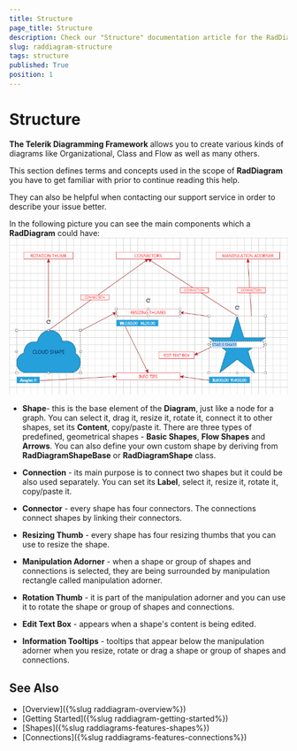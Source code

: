 ```yaml
---
title: Structure
page_title: Structure
description: Check our "Structure" documentation article for the RadDiagram WPF control.
slug: raddiagram-structure
tags: structure
published: True
position: 1
---
```


# Structure

__The Telerik Diagramming Framework__ allows you to create various kinds of diagrams like Organizational, Class and Flow as well as many others.	  

This section defines terms and concepts used in the scope of __RadDiagram__ you have to get familiar with prior to continue reading this help.	  

They can also be helpful when contacting our support service in order to describe your issue better.

In the following picture you can see the main components which a __RadDiagram__ could have: 		
![Rad Diagrams Visual Structure](images/RadDiagrams_VisualStructure.png)

* __Shape__- this is the base element of the __Diagram__, just like a node for a graph. You can select it, drag it, resize it, rotate it, connect it to other shapes, set its __Content__, copy/paste it. There are three types of predefined, geometrical shapes - __Basic Shapes__, __Flow Shapes__ and __Arrows__. You can also define your own custom shape by deriving from __RadDiagramShapeBase__ or __RadDiagramShape__ class.			  

* __Connection__ - its main purpose is to connect two shapes but it could be also used separately. You can set its __Label__, select it, resize it, rotate it, copy/paste it.			  

* __Connector__ - every shape has four connectors. The connections connect shapes by linking their connectors.			  

* __Resizing Thumb__ - every shape has four resizing thumbs that you can use to resize the shape.			  

* __Manipulation Adorner__ - when a shape or group of shapes and connections is selected, they are being surrounded by manipulation rectangle called manipulation adorner.			  

* __Rotation Thumb__ - it is part of the manipulation adorner and you can use it to rotate the shape or group of shapes and connections.			  

* __Edit Text Box__ - appears when a shape's content is being edited.			  

* __Information Tooltips__ - tooltips that appear below the manipulation adorner when you resize, rotate or drag a shape or group of shapes and connections.			  

## See Also
 * [Overview]({%slug raddiagram-overview%})
 * [Getting Started]({%slug raddiagram-getting-started%})
 * [Shapes]({%slug raddiagrams-features-shapes%})
 * [Connections]({%slug raddiagrams-features-connections%})